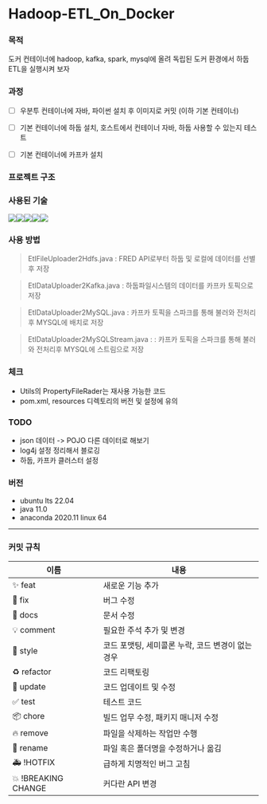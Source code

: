 # Hadoop-ETL_On_Docker


### 목적
도커 컨테이너에 hadoop, kafka, spark, mysql에 올려 독립된 도커 환경에서 하둡 ETL을 실행시켜 보자


### 과정
- [ ] 우분투 컨테이너에 자바, 파이썬 설치 후 이미지로 커밋 (이하 기본 컨테이너)
- [ ] 기본 컨테이너에 하둡 설치, 호스트에서 컨테이너 자바, 하둡 사용할 수 있는지 테스트
- [ ] 기본 컨테이너에 카프카 설치


### 프로젝트 구조



### 사용된 기술

<img src="https://img.shields.io/badge/java-007396?style=for-the-badge&logo=java&logoColor=white"><img src="https://img.shields.io/badge/HADOOP-66CCFF?style=for-the-badge&logo=HADOOP&logoColor=white"><img src="https://img.shields.io/badge/KAFKA-231F20?style=for-the-badge&logo=KAFKA&logoColor=white"><img src="https://img.shields.io/badge/APACHE_SPARK-E25A1C?style=for-the-badge&logo=KAFKA&logoColor=white"><img src="https://img.shields.io/badge/MYSQL-4479A1?style=for-the-badge&logo=KAFKA&logoColor=white">



### 사용 방법

> EtlFileUploader2Hdfs.java : FRED API로부터 하둡 및 로컬에 데이터를 선별 후 저장

> EtlDataUploader2Kafka.java : 하둡파일시스템의 데이터를 카프카 토픽으로 저장

> EtlDataUploader2MySQL.java : 카프카 토픽을 스파크를 통해 불러와 전처리후 MYSQL에 배치로 저장

> EtlDataUploader2MySQLStream.java : : 카프카 토픽을 스파크를 통해 불러와 전처리후 MYSQL에 스트림으로 저장


### 체크
- Utils의 PropertyFileRader는 재사용 가능한 코드
- pom.xml, resources 디렉토리의 버전 및 설정에 유의

### TODO
- json 데이터 -> POJO 다른 데이터로 해보기
- log4j 설정 정리해서 블로깅
- 하둡, 카프카 클러스터 설정


### 버전
- ubuntu lts 22.04
- java 11.0
- anaconda  2020.11 linux 64



---
### 커밋 규칙
| 이름                | 내용                          |
|-------------------|-----------------------------|
| ✨ feat            | 새로운 기능 추가                   |
| 🐛 fix             | 버그 수정                      |
| 📝 docs            | 문서 수정                      |
| 💡 comment         | 필요한 주석 추가 및 변경             |
| 🎨 style           | 코드 포맷팅, 세미콜론 누락, 코드 변경이 없는 경우 |
| ♻️ refactor        | 코드 리팩토링                    |
| 🔧 update          | 코드 업데이트 및 수정              |
| ✅ test            | 테스트 코드                    |
| 📦 chore           | 빌드 업무 수정, 패키지 매니저 수정     |
| 🔥 remove          | 파일을 삭제하는 작업만 수행           |
| 🚚 rename          | 파일 혹은 폴더명을 수정하거나 옮김      |
| 🚑 !HOTFIX         | 급하게 치명적인 버그 고침           |
| 💥 !BREAKING CHANGE | 커다란 API 변경                 |
